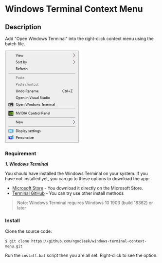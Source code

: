 
# Windows Terminal Context Menu

## Description
Add "Open Windows Terminal" into the right-click context menu using the batch file.

![](https://raw.githubusercontent.com/ngocleek/windows-terminal-context-menu/ca4f5f067574c52412bd77648ef590b52b2c8ee8/demo.png)


### Requirement

***1. Windows Terminal***

You should have installed the Windows Terminal on your system. If you have not installed yet, you can go to these options to download the app:

- [Microsoft Store](https://aka.ms/terminal) - You download it directly on the Microsoft Store.
- [Terminal GitHub](https://github.com/microsoft/terminal#other-install-methods) - You can try use other install methods


> Note: Windows Terminal requires Windows 10 1903 (build 18362) or later


### Install

Clone the source code:

`$ git clone https://github.com/ngocleek/windows-terminal-context-menu.git`

Run the `install.bat` script then you are all set. Right-click to see the option.
